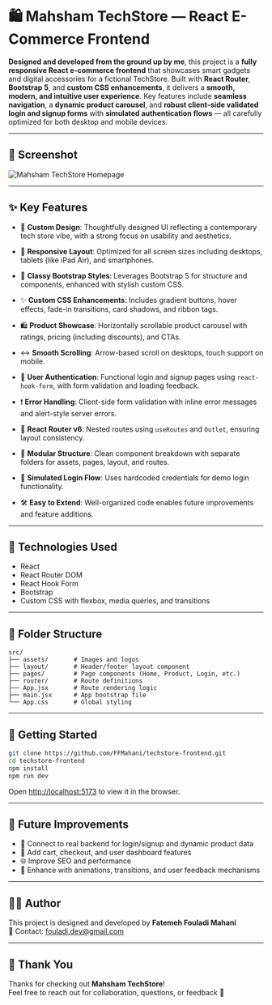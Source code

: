 
# 🛍️ Mahsham TechStore — React E-Commerce Frontend

**Designed and developed from the ground up by me**, this project is a **fully responsive React e-commerce frontend** that showcases smart gadgets and digital accessories for a fictional TechStore. Built with **React Router**, **Bootstrap 5**, and **custom CSS enhancements**, it delivers a **smooth, modern, and intuitive user experience**. Key features include **seamless navigation**, a **dynamic product carousel**, and **robust client-side validated login and signup forms** with **simulated authentication flows** — all carefully optimized for both desktop and mobile devices.

---

## 📸 Screenshot

![Mahsham TechStore Homepage](./assets/screenshot.png)

---

## ✨ Key Features

- 🎨 **Custom Design**: Thoughtfully designed UI reflecting a contemporary tech store vibe, with a strong focus on usability and aesthetics.

- 📱 **Responsive Layout**: Optimized for all screen sizes including desktops, tablets (like iPad Air), and smartphones.

- 💠 **Classy Bootstrap Styles**: Leverages Bootstrap 5 for structure and components, enhanced with stylish custom CSS.

- ✨ **Custom CSS Enhancements**: Includes gradient buttons, hover effects, fade-in transitions, card shadows, and ribbon tags.

- 🛍️ **Product Showcase**: Horizontally scrollable product carousel with ratings, pricing (including discounts), and CTAs.

- ↔️ **Smooth Scrolling**: Arrow-based scroll on desktops, touch support on mobile.

- 🔐 **User Authentication**: Functional login and signup pages using `react-hook-form`, with form validation and loading feedback.

- ❗ **Error Handling**: Client-side form validation with inline error messages and alert-style server errors.

- 🧭 **React Router v6**: Nested routes using `useRoutes` and `Outlet`, ensuring layout consistency.

- 🧩 **Modular Structure**: Clean component breakdown with separate folders for assets, pages, layout, and routes.

- 💬 **Simulated Login Flow**: Uses hardcoded credentials for demo login functionality.

- 🛠️ **Easy to Extend**: Well-organized code enables future improvements and feature additions.

---

## 🧰 Technologies Used

- React 
- React Router DOM 
- React Hook Form
- Bootstrap 
- Custom CSS with flexbox, media queries, and transitions

---

## 📁 Folder Structure

```
src/
├── assets/       # Images and logos
├── layout/       # Header/footer layout component
├── pages/        # Page components (Home, Product, Login, etc.)
├── router/       # Route definitions
├── App.jsx       # Route rendering logic
├── main.jsx      # App bootstrap file
└── App.css       # Global styling
```

---

## 🚀 Getting Started

```bash
git clone https://github.com/FFMahani/techstore-frontend.git
cd techstore-frontend
npm install
npm run dev

```

Open [http://localhost:5173](http://localhost:5173) to view it in the browser.

---

## 🔮 Future Improvements

- 🔗 Connect to real backend for login/signup and dynamic product data
- 🛒 Add cart, checkout, and user dashboard features
- 🌐 Improve SEO and performance
- 🧊 Enhance with animations, transitions, and user feedback mechanisms

---

## 👩‍💻 Author

This project is designed and developed by **Fatemeh Fouladi Mahani**  
📧 Contact: [fouladi.dev@gmail.com](mailto:fouladi.dev@gmail.com)

---

## 🙏 Thank You

Thanks for checking out **Mahsham TechStore**!  
Feel free to reach out for collaboration, questions, or feedback 💬
